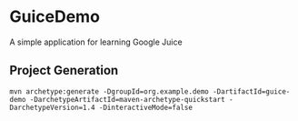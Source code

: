 # GuiceDemo
A simple application for learning Google Juice

## Project Generation
```
mvn archetype:generate -DgroupId=org.example.demo -DartifactId=guice-demo -DarchetypeArtifactId=maven-archetype-quickstart -DarchetypeVersion=1.4 -DinteractiveMode=false
```
